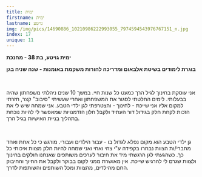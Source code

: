 ```yaml
---
title: ימית
firstname: ימית
lastname: גויטע
img: /img/pics/14690886_10210986222993055_7974594543976767151_n.jpg
index: 17
unique: 11
---
```


**ימית גויטע, בת 38 - מחנכת**

**בוגרת לימודים בשיטת אלבאום ומדריכה להורות משקמת באומנות - שנה שניה בגן**

<br/>

אני עוסקת בחינוך לגיל הרך כמעט כל שנות חיי. במשך 10 שנים ניהלתי משפחתון שהיה בבעלותי. לימים החלטתי לסגור את המשפחתון ואחרי שעשיתי "סיבוב" קצר, חזרתי למקום אליו אני שייכת - לחינוך - והצטרפתי לגן ילדי הטבע. אני שמחה שיש לי את הזכות לקחת חלק בגידול דור העתיד ולקבל חלון הזדמנויות שמאפשר לי להיות נוכחת בתהליך בניית האישיות בגיל הרך.

<br/>

גן ילדי הטבע הוא מקום נפלא לגדול בו - עבור הילדים ועבורי. מורגש כי כל אחת ואחד מחברי/ות הצוות נבחרו בקפידה ע"י צחי ואחי ואני שמחה להיות חלק מצוות איכותי כל כך. כשהגעתי לגן הרגשתי מיד את חיבור לערכים משותפים שאנחנו חולקים בחינוך ולצוות שגרם לי להרגיש שייכת. אין מאושרת ממני לקום בבוקר ולקבל את החיוך והחיבוק החם מהילדים, מהצוות ומכל השותפים והשותפות לדרך.
